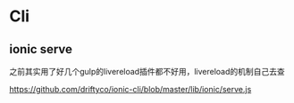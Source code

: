# Cli


## ionic serve

之前其实用了好几个gulp的livereload插件都不好用，livereload的机制自己去查


https://github.com/driftyco/ionic-cli/blob/master/lib/ionic/serve.js
